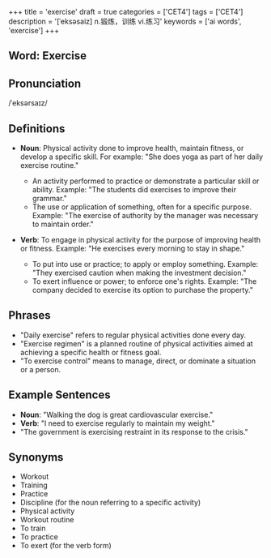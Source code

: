 +++
title = 'exercise'
draft = true
categories = ['CET4']
tags = ['CET4']
description = '[ˈeksəsaiz] n.锻炼，训练 vi.练习'
keywords = ['ai words', 'exercise']
+++

## Word: Exercise

## Pronunciation
/ˈeksərsaɪz/

## Definitions
- **Noun**: Physical activity done to improve health, maintain fitness, or develop a specific skill. For example: "She does yoga as part of her daily exercise routine."
  - An activity performed to practice or demonstrate a particular skill or ability. Example: "The students did exercises to improve their grammar."
  - The use or application of something, often for a specific purpose. Example: "The exercise of authority by the manager was necessary to maintain order."
  
- **Verb**: To engage in physical activity for the purpose of improving health or fitness. Example: "He exercises every morning to stay in shape."
  - To put into use or practice; to apply or employ something. Example: "They exercised caution when making the investment decision."
  - To exert influence or power; to enforce one's rights. Example: "The company decided to exercise its option to purchase the property."

## Phrases
- "Daily exercise" refers to regular physical activities done every day.
- "Exercise regimen" is a planned routine of physical activities aimed at achieving a specific health or fitness goal.
- "To exercise control" means to manage, direct, or dominate a situation or a person.

## Example Sentences
- **Noun**: "Walking the dog is great cardiovascular exercise."
- **Verb**: "I need to exercise regularly to maintain my weight."
- "The government is exercising restraint in its response to the crisis."

## Synonyms
- Workout
- Training
- Practice
- Discipline (for the noun referring to a specific activity)
- Physical activity
- Workout routine
- To train
- To practice
- To exert (for the verb form)
